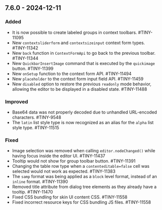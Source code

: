 ## 7.6.0 - 2024-12-11

### Added
- It is now possible to create labeled groups in context toolbars. #TINY-11095
- New `contextsliderform` and `contextsizeinput` context form types. #TINY-11342
- New `back` function in `ContextFormApi` to go back to the previous toolbar. #TINY-11344
- New `QuickbarInsertImage` command that is executed by the `quickimage` button. #TINY-11399
- New `onSetup` function to the context form API. #TINY-11494
- New `placeholder` to the context form input field API. #TINY-11459
- New `disabled` option to restore the previous `readonly` mode behavior, allowing the editor to be displayed in a disabled state. #TINY-11488

### Improved
- Base64 data was not properly decoded due to unhandled URL-encoded characters. #TINY-9548
- The `latin` list style type is now recognized as an alias for the `alpha` list style type. #TINY-11515

### Fixed
- Image selection was removed when calling `editor.nodeChanged()` while having focus inside the editor UI. #TINY-11437
- Tooltip would not show for group toolbar button. #TINY-11391
- Changing the table row type when a `contenteditable=false` cell was selected would not work as expected. #TINY-11383
- The `samp` format was being applied as a `block` level format, instead of an `inline` format. #TINY-11390
- Removed title attribute from dialog tree elements as they already have a tooltip. #TINY-11470
- Fixed CSS bundling for skin UI content CSS. #TINY-11558
- Fixed incorrect resource keys for CSS bundling JS files. #TINY-11558

